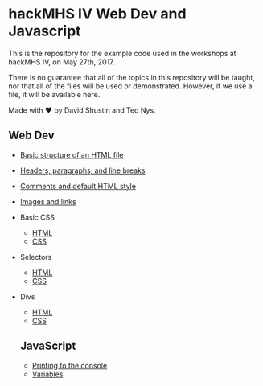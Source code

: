 # hackMHS IV Web Dev and Javascript

This is the repository for the example code used in the workshops at hackMHS IV, on May 27th, 2017.

There is no guarantee that all of the topics in this repository will be taught, nor that all of the files will be used or demonstrated.  However, if we use a file, it will be available here.

Made with :heart: by David Shustin and Teo Nys.

## Web Dev
* [Basic structure of an HTML file](html-css/template.html)
* [Headers, paragraphs, and line breaks](html-css/headers-paragraphs-breaks.html)
* [Comments and default HTML style](html-css/comments-html-style.html)
* [Images and links](html-css/links-images.html)
* Basic CSS
  * [HTML](html-css/basic-css.html)
  * [CSS](html-css/basic-css.html)
* Selectors
  * [HTML](html-css/selectors.html)
  * [CSS](html-css/selectors.css)
* Divs
  * [HTML](html-css/divs.html)
  * [CSS](html-css/divs.css)

  ## JavaScript
  * [Printing to the console](js/printing.js)
  * [Variables](js/variables.js)
